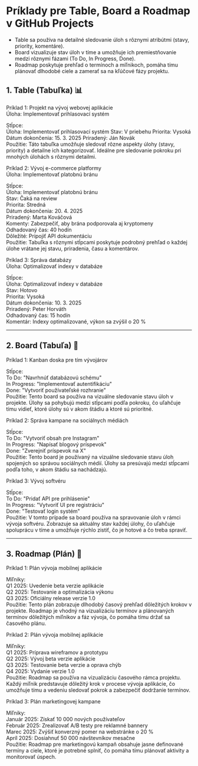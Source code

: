
# Príklady pre Table, Board a Roadmap v GitHub Projects

- Table sa používa na detailné sledovanie úloh s rôznymi atribútmi (stavy, priority, komentáre).  
- Board vizualizuje stav úloh v tíme a umožňuje ich premiestňovanie medzi rôznymi fázami (To Do, In Progress, Done).  
- Roadmap poskytuje prehľad o termínoch a míľnikoch, pomáha tímu plánovať dlhodobé ciele a zamerať sa na kľúčové fázy projektu.  

## 1. Table (Tabuľka) 📊

Príklad 1: Projekt na vývoj webovej aplikácie  
Úloha: Implementovať prihlasovací systém  

Stĺpce:  
Úloha: Implementovať prihlasovací systém
Stav: V priebehu
Priorita: Vysoká
Dátum dokončenia: 15. 3. 2025
Priradený: Ján Novák   
Použitie: Táto tabuľka umožňuje sledovať rôzne aspekty úlohy (stavy, priority) a detailne ich kategorizovať. Ideálne pre sledovanie pokroku pri mnohých úlohách s rôznymi detailmi.  

Príklad 2: Vývoj e-commerce platformy  
Úloha: Implementovať platobnú bránu  

Stĺpce:  
Úloha: Implementovať platobnú bránu    
Stav: Čaká na review  
Priorita: Stredná  
Dátum dokončenia: 20. 4. 2025  
Priradený: Marta Kováčová  
Komenty: Zabezpečiť, aby brána podporovala aj kryptomeny  
Odhadovaný čas: 40 hodín  
Dôležité: Pripojiť API dokumentáciu  
Použitie: Tabuľka s rôznymi stĺpcami poskytuje podrobný prehľad o každej úlohe vrátane jej stavu, priradenia, času a komentárov.  

Príklad 3: Správa databázy  
Úloha: Optimalizovať indexy v databáze  

Stĺpce:  
Úloha: Optimalizovať indexy v databáze  
Stav: Hotovo  
Priorita: Vysoká  
Dátum dokončenia: 10. 3. 2025  
Priradený: Peter Horváth  
Odhadovaný čas: 15 hodín  
Komentár: Indexy optimalizované, výkon sa zvýšil o 20 %  

---------------------------------------------
 
## 2. Board (Tabuľa) 📝  

Príklad 1: Kanban doska pre tím vývojárov    

Stĺpce:  
To Do: "Navrhnúť databázovú schému"  
In Progress: "Implementovať autentifikáciu"  
Done: "Vytvoriť používateľské rozhranie"  
Použitie: Tento board sa používa na vizuálne sledovanie stavu úloh v projekte. Úlohy sa pohybujú medzi stĺpcami podľa pokroku, čo uľahčuje tímu vidieť, ktoré úlohy sú v akom štádiu a ktoré sú prioritné.  

Príklad 2: Správa kampane na sociálnych médiách  

Stĺpce:  
To Do: "Vytvoriť obsah pre Instagram"  
In Progress: "Napísať blogový príspevok"  
Done: "Zverejniť príspevok na X"  
Použitie: Tento board je používaný na vizuálne sledovanie stavu úloh spojených so správou sociálnych médií. Úlohy sa presúvajú medzi stĺpcami podľa toho, v akom štádiu sa nachádzajú.  

Príklad 3: Vývoj softvéru  

Stĺpce:  
To Do: "Pridať API pre prihlásenie"  
In Progress: "Vytvoriť UI pre registráciu"  
Done: "Testovať login systém"  
Použitie: V tomto prípade sa board používa na spravovanie úloh v rámci vývoja softvéru. Zobrazuje sa aktuálny stav každej úlohy, čo uľahčuje spoluprácu v tíme a umožňuje rýchlo zistiť, čo je hotové a čo treba spraviť.  

---------------------------------------------

##  3. Roadmap (Plán) 📅  
Príklad 1: Plán vývoja mobilnej aplikácie  

Míľniky:  
Q1 2025: Uvedenie beta verzie aplikácie  
Q2 2025: Testovanie a optimalizácia výkonu  
Q3 2025: Oficiálny release verzie 1.0  
Použitie: Tento plán zobrazuje dlhodobý časový prehľad dôležitých krokov v projekte. Roadmap je vhodný na vizualizáciu termínov a plánovaných termínov dôležitých míľnikov a fáz vývoja, čo pomáha tímu držať sa časového plánu.  

Príklad 2: Plán vývoja mobilnej aplikácie  

Míľniky:  
Q1 2025: Príprava wireframov a prototypu  
Q2 2025: Vývoj beta verzie aplikácie  
Q3 2025: Testovanie beta verzie a oprava chýb  
Q4 2025: Vydanie verzie 1.0  
Použitie: Roadmap sa používa na vizualizáciu časového rámca projektu. Každý míľnik predstavuje dôležitý krok v procese vývoja aplikácie, čo umožňuje tímu a vedeniu sledovať pokrok a zabezpečiť dodržanie termínov.  

Príklad 3: Plán marketingovej kampane  

Míľniky:  
Január 2025: Získať 10 000 nových používateľov  
Február 2025: Zrealizovať A/B testy pre reklamné bannery  
Marec 2025: Zvýšiť konverzný pomer na webstránke o 20 %  
Apríl 2025: Dosiahnuť 50 000 návštevníkov mesačne  
Použitie: Roadmap pre marketingovú kampaň obsahuje jasne definované termíny a ciele, ktoré je potrebné splniť, čo pomáha tímu plánovať aktivity a monitorovať úspech.  